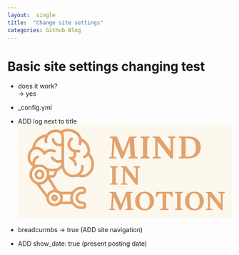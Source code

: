 ```yaml
---
layout:  single
title:  "Change site settings"
categories: Github Blog
---
```


# Basic site settings changing test

- does it work?  
-> yes

- _config.yml

- ADD log next to title![Logo.png](../../assets/images/Logo.png)

- breadcurmbs -> true (ADD site navigation)

- ADD show_date: true (present posting date)